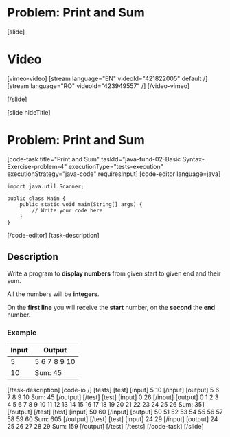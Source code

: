 # Problem: Print and Sum

[slide]
# Video

[vimeo-video]
[stream language="EN" videoId="421822005" default /]
[stream language="RO" videoId="423949557"  /]
[/video-vimeo]

[/slide]

[slide hideTitle]
# Problem: Print and Sum
[code-task title="Print and Sum" taskId="java-fund-02-Basic Syntax-Exercise-problem-4" executionType="tests-execution" executionStrategy="java-code" requiresInput]
[code-editor language=java]
```
import java.util.Scanner;

public class Main {
    public static void main(String[] args) {
        // Write your code here
    }
}
```
[/code-editor]
[task-description]
## Description

Write a program to **display numbers** from given start to given end and their sum. 

All the numbers will be **integers**. 

On the **first line** you will receive the **start** number, on the **second** the **end** number.

### Example
| **Input** | **Output** |
| --- | --- |
| 5 | 5 6 7 8 9 10|
| 10 | Sum: 45 |

[/task-description]
[code-io /]
[tests]
[test]
[input]
5
10
[/input]
[output]
5 6 7 8 9 10
Sum: 45
[/output]
[/test]
[test]
[input]
0
26
[/input]
[output]
0 1 2 3 4 5 6 7 8 9 10 11 12 13 14 15 16 17 18 19 20 21 22 23 24 25 26
Sum: 351
[/output]
[/test]
[test]
[input]
50
60
[/input]
[output]
50 51 52 53 54 55 56 57 58 59 60
Sum: 605
[/output]
[/test]
[test]
[input]
24
29
[/input]
[output]
24 25 26 27 28 29
Sum: 159
[/output]
[/test]
[/tests]
[/code-task]
[/slide]
